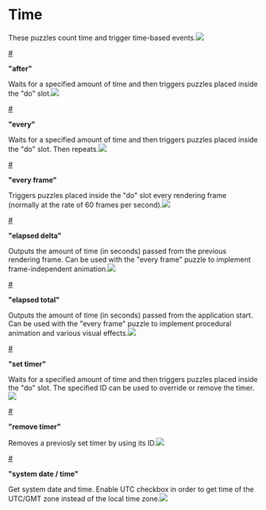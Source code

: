 # Time

These puzzles count time and trigger time-based events.![](https://www.soft8soft.com/docs/files/puzzles/puzzles-time.jpg)

[\#](https://www.soft8soft.com/docs/manual/en/puzzles/Time.html#after)

**"after"**

Waits for a specified amount of time and then triggers puzzles placed inside the "do" slot.![](https://www.soft8soft.com/docs/files/puzzles/puzzles-time-after.jpg)

[\#](https://www.soft8soft.com/docs/manual/en/puzzles/Time.html#every)

**"every"**

Waits for a specified amount of time and then triggers puzzles placed inside the "do" slot. Then repeats.![](https://www.soft8soft.com/docs/files/puzzles/puzzles-time-every.jpg)

[\#](https://www.soft8soft.com/docs/manual/en/puzzles/Time.html#every_frame)

**"every frame"**

Triggers puzzles placed inside the "do" slot every rendering frame \(normally at the rate of 60 frames per second\).![](https://www.soft8soft.com/docs/files/puzzles/puzzles-time-every-frame.jpg)

[\#](https://www.soft8soft.com/docs/manual/en/puzzles/Time.html#elapsed_delta)

**"elapsed delta"**

Outputs the amount of time \(in seconds\) passed from the previous rendering frame. Can be used with the "every frame" puzzle to implement frame-independent animation.![](https://www.soft8soft.com/docs/files/puzzles/puzzles-time-elapsed-delta.jpg)

[\#](https://www.soft8soft.com/docs/manual/en/puzzles/Time.html#elapsed_total)

**"elapsed total"**

Outputs the amount of time \(in seconds\) passed from the application start. Can be used with the "every frame" puzzle to implement procedural animation and various visual effects.![](https://www.soft8soft.com/docs/files/puzzles/puzzles-time-elapsed-total.jpg)

[\#](https://www.soft8soft.com/docs/manual/en/puzzles/Time.html#set_timer)

**"set timer"**

Waits for a specified amount of time and then triggers puzzles placed inside the "do" slot. The specified ID can be used to override or remove the timer.![](https://www.soft8soft.com/docs/files/puzzles/puzzles-time-set-timer.jpg)

[\#](https://www.soft8soft.com/docs/manual/en/puzzles/Time.html#remove_timer)

**"remove timer"**

Removes a previosly set timer by using its ID.![](https://www.soft8soft.com/docs/files/puzzles/puzzles-time-remove-timer.jpg)

[\#](https://www.soft8soft.com/docs/manual/en/puzzles/Time.html#get_date_time)

**"system date / time"**

Get system date and time. Enable UTC checkbox in order to get time of the UTC/GMT zone instead of the local time zone.![](https://www.soft8soft.com/docs/files/puzzles/puzzles-time-get-date-time.jpg)

